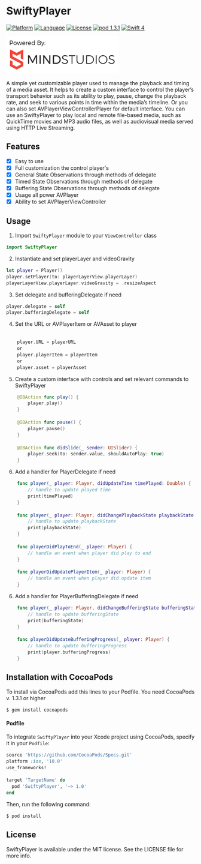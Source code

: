 # SwiftyPlayer

[![Platform](http://img.shields.io/badge/platform-ios-blue.svg?style=flat)](https://developer.apple.com/iphone)
[![Language](http://img.shields.io/badge/language-swift-brightgreen.svg?style=flat)](https://developer.apple.com/swift)
[![License](http://img.shields.io/badge/license-MIT-lightgrey.svg?style=flat)](http://mit-license.org)
[![pod 1.3.1](https://img.shields.io/badge/pod-1.3.1-blue.svg)]()
[![Swift 4](https://img.shields.io/badge/Swift-4.0.x-orange.svg)]()

[![TheMindStudios](https://github.com/TheMindStudios/WheelPicker/blob/master/logo.png?raw=true)](https://themindstudios.com/)

A simple yet customizable player used to manage the playback and timing of a media asset. It helps to create a custom interface to control the player’s transport behavior such as its ability to play, pause, change the playback rate, and seek to various points in time within the media’s timeline. Or you can also set AVPlayerViewControllerPlayer for default interface. You can use an SwiftyPlayer to play local and remote file-based media, such as QuickTime movies and MP3 audio files, as well as audiovisual media served using HTTP Live Streaming.

## Features

- [x] Easy to use
- [x] Full customization the control player's
- [x] General State Observations through methods of delegate
- [x] Timed State Observations through methods of delegate
- [x] Buffering State Observations through methods of delegate
- [x] Usage all power AVPlayer
- [x] Ability to set AVPlayerViewController

## Usage
1. Import `SwiftyPlayer` module to your `ViewController` class

```swift
import SwiftyPlayer
```
2. Instantiate and set playerLayer and videoGravity

```swift
let player = Player()
player.setPlayer(to: playerLayerView.playerLayer)
playerLayerView.playerLayer.videoGravity = .resizeAspect
```

3. Set delegate and bufferingDelegate if need

```swift
player.delegate = self
player.bufferingDelegate = self
```

4. Set the URL or AVPlayerItem or AVAsset to player

```swift

	player.URL = playerURL
	or 
	player.playerItem = playerItem
	or
	player.asset = playerAsset

```

5. Create a custom interface with controls and set relevant commands to SwiftyPlayer

```swift
    @IBAction func play() {
        player.play()
    }
    
    @IBAction func pause() {
        player.pause()
    }

    @IBAction func didSlide(_ sender: UISlider) {
	    player.seek(to: sender.value, shouldAutoPlay: true)
    }
```

6. Add a handler for PlayerDelegate if need

```swift
    func player(_ player: Player, didUpdateTime timePlayed: Double) {
    	// handle to update played time
    	print(timePlayed)
    }

    func player(_ player: Player, didChangePlaybackState playbackState: PlaybackState) {
    	// handle to update playbackState
    	print(playbackState)
    }

    func playerDidPlayToEnd(_ player: Player) {
    	// handle an event when player did play to end
    }

    func playerDidUpdatePlayerItem(_ player: Player) {
    	// handle an event when player did update item
    }
```

6. Add a handler for PlayerBufferingDelegate if need

```swift
    func player(_ player: Player, didChangeBufferingState bufferingState: BufferingState) {
		// handle to update bufferingState
		print(bufferingState)
    }

    func playerDidUpdateBufferingProgress(_ player: Player) {
		// handle to update bufferingProgress
		print(player.bufferingProgress)
    }
```

## Installation with CocoaPods

To install via CocoaPods add this lines to your Podfile. You need CocoaPods v. 1.3.1 or higher

```bash
$ gem install cocoapods
```

#### Podfile

To integrate `SwiftyPlayer` into your Xcode project using CocoaPods, specify it in your `Podfile`:

```ruby
source 'https://github.com/CocoaPods/Specs.git'
platform :ios, '10.0'
use_frameworks!

target 'TargetName' do
  pod 'SwiftyPlayer', '~> 1.0'
end
```

Then, run the following command:

```bash
$ pod install
```

## License

SwiftyPlayer is available under the MIT license. See the LICENSE file for more info.
